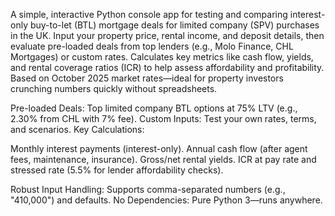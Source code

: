 A simple, interactive Python console app for testing and comparing interest-only buy-to-let (BTL) mortgage deals for limited company (SPV) purchases in the UK. Input your property price, rental income, and deposit details, then evaluate pre-loaded deals from top lenders (e.g., Molo Finance, CHL Mortgages) or custom rates. Calculates key metrics like cash flow, yields, and rental coverage ratios (ICR) to help assess affordability and profitability.
Based on October 2025 market rates—ideal for property investors crunching numbers quickly without spreadsheets.

Pre-loaded Deals: Top limited company BTL options at 75% LTV (e.g., 2.30% from CHL with 7% fee).
Custom Inputs: Test your own rates, terms, and scenarios.
Key Calculations:

Monthly interest payments (interest-only).
Annual cash flow (after agent fees, maintenance, insurance).
Gross/net rental yields.
ICR at pay rate and stressed rate (5.5% for lender affordability checks).

Robust Input Handling: Supports comma-separated numbers (e.g., "410,000") and defaults.
No Dependencies: Pure Python 3—runs anywhere.
